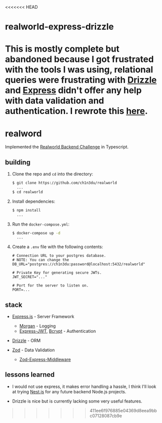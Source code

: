 <<<<<<< HEAD
# realworld-express-drizzle

This is mostly complete but abandoned because I got frustrated with the tools I was using,
relational queries were frustrating with [Drizzle](orm.drizzle.team) and [Express](expressjs.com) didn't offer any help with data validation and authentication.
I rewrote this [here](https://github.com/ch1n3du/realworld-nest).
=======
# realword

Implemented the [Realworld Backend Challenge](https://realworld.how) in Typescript.

## building

1. Clone the repo and `cd` into the directory:

    ```sh
    $ git clone https://github.com/ch1n3du/realworld
      ...
    $ cd realworld
    ```

2. Install dependencies:

    ```sh
    $ npm install
      ...
    ```

3. Run the `docker-compose.yml`:

    ```sh
    $ docker-compose up -d
      ...
    ```

4. Create a `.env` file with the following contents:

    ```env
    # Connection URL to your postgres database.
    # NOTE: You can change the 
    DB_URL="postgres://ch1n3du:password@localhost:5432/realworld"

    # Private Key for generating secure JWTs.
    JWT_SECRET="..."

    # Port for the server to listen on.
    PORT=...
    ```

## stack

- [Express.js]() - Server Framework
  - [Morgan]() - Logging
  - [Express-JWT](), [Bcrypt]() - Authentication

- [Drizzle]() - ORM

- [Zod]() - Data Validation
  - [Zod-Express-Middleware]()

## lessons learned

- I would not use express, it makes error handling a hassle, I think I'll look at trying [Nest.js]() for any future backend Node.js projects.

- Drizzle is nice but is currently lacking some very useful features.
>>>>>>> 411ee6f976885e04369d8eea9bbc07128087cb9e
